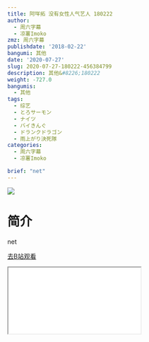 ```yaml
---
title: 阿咩拓 没有女性人气艺人 180222
author:
  - 周六字幕
  - 凉薯Imoko
zmz: 周六字幕
publishdate: '2018-02-22'
bangumi: 其他
date: '2020-07-27'
slug: 2020-07-27-180222-456384799
description: 其他&#8226;180222
weight: -727.0
bangumis:
  - 其他
tags:
  - 综艺
  - とろサーモン
  - ナイツ
  - バイきんぐ
  - ドランクドラゴン
  - 雨上がり決死隊
categories:
  - 周六字幕
  - 凉薯Imoko

brief: "net"
---
```

![](https://raw.githubusercontent.com/tcgriffith/owaraisite/master/static/tmpimg/0319a445695ad715e5cbeeb1050304258b6e4284.jpg.480.jpg)
# 简介  
net  

[去B站观看](https://www.bilibili.com/video/av456384799/)
<div class ="resp-container"><iframe class="testiframe" src="//player.bilibili.com/player.html?aid=456384799"", scrolling="no", allowfullscreen="true" > </iframe></div> 
